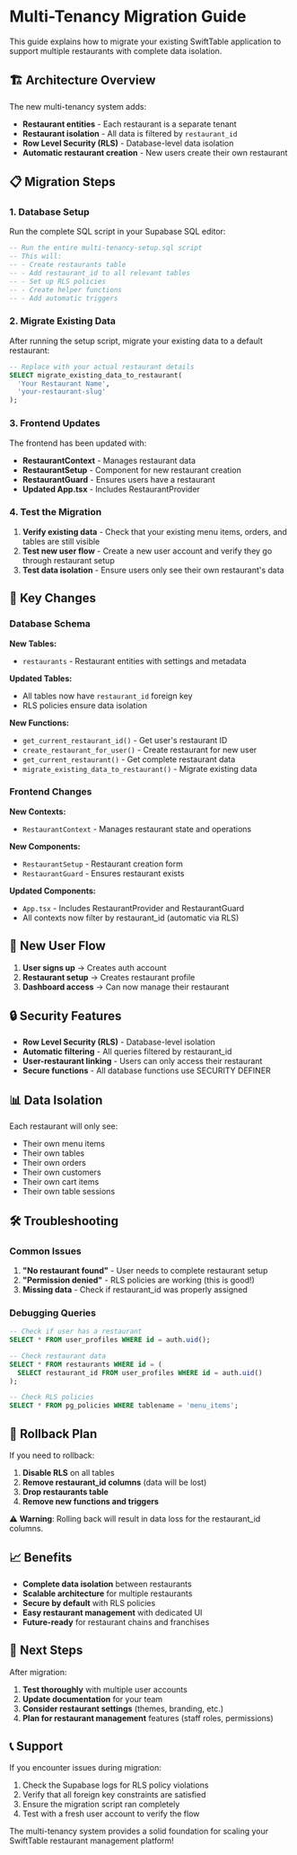 # Multi-Tenancy Migration Guide

This guide explains how to migrate your existing SwiftTable application to support multiple restaurants with complete data isolation.

## 🏗️ Architecture Overview

The new multi-tenancy system adds:

- **Restaurant entities** - Each restaurant is a separate tenant
- **Restaurant isolation** - All data is filtered by `restaurant_id`
- **Row Level Security (RLS)** - Database-level data isolation
- **Automatic restaurant creation** - New users create their own restaurant

## 📋 Migration Steps

### 1. Database Setup

Run the complete SQL script in your Supabase SQL editor:

```sql
-- Run the entire multi-tenancy-setup.sql script
-- This will:
-- - Create restaurants table
-- - Add restaurant_id to all relevant tables
-- - Set up RLS policies
-- - Create helper functions
-- - Add automatic triggers
```

### 2. Migrate Existing Data

After running the setup script, migrate your existing data to a default restaurant:

```sql
-- Replace with your actual restaurant details
SELECT migrate_existing_data_to_restaurant(
  'Your Restaurant Name',
  'your-restaurant-slug'
);
```

### 3. Frontend Updates

The frontend has been updated with:

- **RestaurantContext** - Manages restaurant data
- **RestaurantSetup** - Component for new restaurant creation
- **RestaurantGuard** - Ensures users have a restaurant
- **Updated App.tsx** - Includes RestaurantProvider

### 4. Test the Migration

1. **Verify existing data** - Check that your existing menu items, orders, and tables are still visible
2. **Test new user flow** - Create a new user account and verify they go through restaurant setup
3. **Test data isolation** - Ensure users only see their own restaurant's data

## 🔧 Key Changes

### Database Schema

**New Tables:**

- `restaurants` - Restaurant entities with settings and metadata

**Updated Tables:**

- All tables now have `restaurant_id` foreign key
- RLS policies ensure data isolation

**New Functions:**

- `get_current_restaurant_id()` - Get user's restaurant ID
- `create_restaurant_for_user()` - Create restaurant for new user
- `get_current_restaurant()` - Get complete restaurant data
- `migrate_existing_data_to_restaurant()` - Migrate existing data

### Frontend Changes

**New Contexts:**

- `RestaurantContext` - Manages restaurant state and operations

**New Components:**

- `RestaurantSetup` - Restaurant creation form
- `RestaurantGuard` - Ensures restaurant exists

**Updated Components:**

- `App.tsx` - Includes RestaurantProvider and RestaurantGuard
- All contexts now filter by restaurant_id (automatic via RLS)

## 🚀 New User Flow

1. **User signs up** → Creates auth account
2. **Restaurant setup** → Creates restaurant profile
3. **Dashboard access** → Can now manage their restaurant

## 🔒 Security Features

- **Row Level Security (RLS)** - Database-level isolation
- **Automatic filtering** - All queries filtered by restaurant_id
- **User-restaurant linking** - Users can only access their restaurant
- **Secure functions** - All database functions use SECURITY DEFINER

## 📊 Data Isolation

Each restaurant will only see:

- Their own menu items
- Their own tables
- Their own orders
- Their own customers
- Their own cart items
- Their own table sessions

## 🛠️ Troubleshooting

### Common Issues

1. **"No restaurant found"** - User needs to complete restaurant setup
2. **"Permission denied"** - RLS policies are working (this is good!)
3. **Missing data** - Check if restaurant_id was properly assigned

### Debugging Queries

```sql
-- Check if user has a restaurant
SELECT * FROM user_profiles WHERE id = auth.uid();

-- Check restaurant data
SELECT * FROM restaurants WHERE id = (
  SELECT restaurant_id FROM user_profiles WHERE id = auth.uid()
);

-- Check RLS policies
SELECT * FROM pg_policies WHERE tablename = 'menu_items';
```

## 🔄 Rollback Plan

If you need to rollback:

1. **Disable RLS** on all tables
2. **Remove restaurant_id columns** (data will be lost)
3. **Drop restaurants table**
4. **Remove new functions and triggers**

⚠️ **Warning**: Rolling back will result in data loss for the restaurant_id columns.

## 📈 Benefits

- **Complete data isolation** between restaurants
- **Scalable architecture** for multiple restaurants
- **Secure by default** with RLS policies
- **Easy restaurant management** with dedicated UI
- **Future-ready** for restaurant chains and franchises

## 🎯 Next Steps

After migration:

1. **Test thoroughly** with multiple user accounts
2. **Update documentation** for your team
3. **Consider restaurant settings** (themes, branding, etc.)
4. **Plan for restaurant management** features (staff roles, permissions)

## 📞 Support

If you encounter issues during migration:

1. Check the Supabase logs for RLS policy violations
2. Verify that all foreign key constraints are satisfied
3. Ensure the migration script ran completely
4. Test with a fresh user account to verify the flow

The multi-tenancy system provides a solid foundation for scaling your SwiftTable restaurant management platform!
